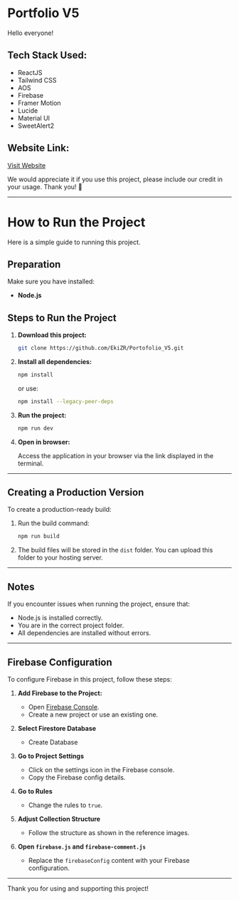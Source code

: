 # Portfolio V5

Hello everyone!



## Tech Stack Used:
- ReactJS
- Tailwind CSS
- AOS
- Firebase
- Framer Motion
- Lucide
- Material UI
- SweetAlert2

## Website Link:
[Visit Website](https://something.com/)

We would appreciate it if you use this project, please include our credit in your usage. Thank you! 🙏

---

# How to Run the Project

Here is a simple guide to running this project.

## Preparation

Make sure you have installed:

- **Node.js**

## Steps to Run the Project

1. **Download this project:**

   ```bash
   git clone https://github.com/EkiZR/Portofolio_V5.git
   ```

2. **Install all dependencies:**

   ```bash
   npm install
   ```
   or use:
   
    ```bash
   npm install --legacy-peer-deps
   ```

3. **Run the project:**
   
   ```bash
   npm run dev
   ```

4. **Open in browser:**

   Access the application in your browser via the link displayed in the terminal.

---

## Creating a Production Version

To create a production-ready build:

1. Run the build command:

   ```bash
   npm run build
   ```

2. The build files will be stored in the `dist` folder. You can upload this folder to your hosting server.

---

## Notes

If you encounter issues when running the project, ensure that:

- Node.js is installed correctly.
- You are in the correct project folder.
- All dependencies are installed without errors.

---

## Firebase Configuration

To configure Firebase in this project, follow these steps:

1. **Add Firebase to the Project:**
   - Open [Firebase Console](https://console.firebase.google.com/).
   - Create a new project or use an existing one.

2. **Select Firestore Database**
   - Create Database

3. **Go to Project Settings**
    - Click on the settings icon in the Firebase console.
    - Copy the Firebase config details.

4. **Go to Rules**
   - Change the rules to `true`.

5. **Adjust Collection Structure**
   - Follow the structure as shown in the reference images.

6. **Open `firebase.js` and `firebase-comment.js`**
   - Replace the `firebaseConfig` content with your Firebase configuration.

---

Thank you for using and supporting this project!

